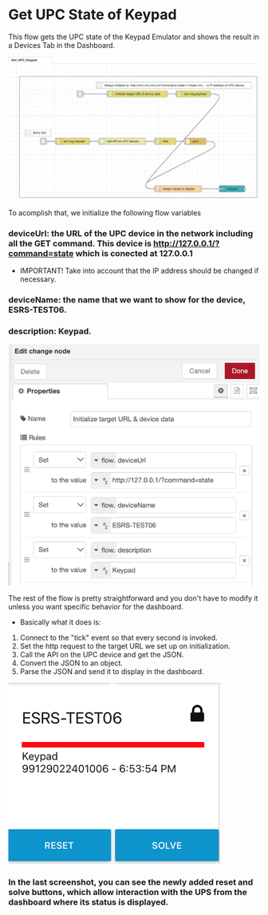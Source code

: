 # Get UPC State of Keypad

This flow gets the UPC state of the Keypad Emulator and shows the result in a Devices Tab in the Dashboard.


![Get UPC State Keypad](https://github.com/gabrielcor/node-redescape-EscapeRoomSupplier/blob/develop_Rodrigo/Documentation/screenshots/GetKeypad0.png)


To acomplish that, we initialize the following flow variables
### deviceUrl: the URL of the UPC device in the network including all the GET command. This device is http://127.0.0.1/?command=state which is conected at 127.0.0.1

* IMPORTANT! Take into account that the IP address should be changed if necessary.

###  deviceName: the name that we want to show for the device, ESRS-TEST06.

###  description: Keypad.

![Initialize target URL & device data flow properties](https://github.com/gabrielcor/node-redescape-EscapeRoomSupplier/blob/develop_Rodrigo/Documentation/screenshots/GetKeypad1.png)


The rest of the flow is pretty straightforward and you don't have to modify it unless you want specific behavior for the dashboard.

* Basically what it does is:

1) Connect to the "tick" event so that every second is invoked.
2) Set the http request to the target URL we set up on initialization.
3) Call the API on the UPC device and get the JSON.
4) Convert the JSON to an object.
5) Parse the JSON and send it to display in the dashboard.


![View on dashboard](https://github.com/gabrielcor/node-redescape-EscapeRoomSupplier/blob/develop_Rodrigo/Documentation/screenshots/GetKeypad2.png)

### In the last screenshot, you can see the newly added reset and solve buttons, which allow interaction with the UPS from the dashboard where its status is displayed.
